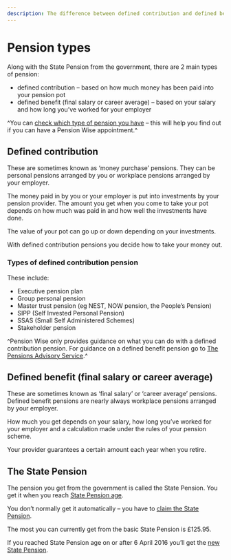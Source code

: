 ```yaml
---
description: The difference between defined contribution and defined benefit pensions and information on the State Pension.
---
```


# Pension types

Along with the State Pension from the government, there are 2 main types of pension:

- defined contribution – based on how much money has been paid into your pension pot
- defined benefit (final salary or career average) – based on your salary and how long you’ve worked for your employer

^You can [check which type of pension you have](/en/pension-type-tool) – this will help you find out if you can have a Pension Wise appointment.^

## Defined contribution

These are sometimes known as ‘money purchase’ pensions. They can be personal pensions arranged by you or workplace pensions arranged by your employer.

The money paid in by you or your employer is put into investments by your pension provider. The amount you get when you come to take your pot depends on how much was paid in and how well the investments have done.

The value of your pot can go up or down depending on your investments.

With defined contribution pensions you decide how to take your money out.

### Types of defined contribution pension

These include:

- Executive pension plan
- Group personal pension
- Master trust pension (eg NEST, NOW pension, the People’s Pension)
- SIPP (Self Invested Personal Pension)
- SSAS (Small Self Administered Schemes)
- Stakeholder pension

^Pension Wise only provides guidance on what you can do with a defined contribution pension. For guidance on a defined benefit pension go to [The Pensions Advisory Service](http://www.pensionsadvisoryservice.org.uk/).^

## Defined benefit (final salary or career average)

These are sometimes known as ‘final salary’ or ‘career average’ pensions. Defined benefit pensions are nearly always workplace pensions arranged by your employer.

How much you get depends on your salary, how long you’ve worked for your employer and a calculation made under the rules of your pension scheme.

Your provider guarantees a certain amount each year when you retire.

## The State Pension

The pension you get from the government is called the State Pension. You get it when you reach [State Pension age](https://www.gov.uk/calculate-state-pension/y/age).

You don’t normally get it automatically – you have to [claim the State Pension](https://www.gov.uk/state-pension/how-to-claim).

The most you can currently get from the basic State Pension is £125.95.

If you reached State Pension age on or after 6 April 2016 you’ll get the [new State Pension](https://www.gov.uk/new-state-pension).
